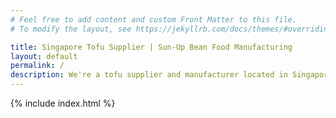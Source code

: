 ```yaml
---
# Feel free to add content and custom Front Matter to this file.
# To modify the layout, see https://jekyllrb.com/docs/themes/#overriding-theme-defaults

title: Singapore Tofu Supplier | Sun-Up Bean Food Manufacturing‎
layout: default
permalink: /
description: We're a tofu supplier and manufacturer located in Singapore with products such as pressed or silken tofu. Contact us to request for a quote. 
---
```


{% include index.html %}